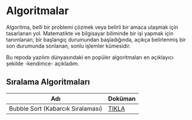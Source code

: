 # Algoritmalar
Algoritma, belli bir problemi çözmek veya belirli bir amaca ulaşmak için tasarlanan yol. Matematikte ve bilgisayar biliminde bir işi yapmak için tanımlanan, bir başlangıç durumundan başladığında, açıkça belirlenmiş bir son durumunda sonlanan, sonlu işlemler kümesidir.

Bu repoda yazılım dünyasındaki en popüler algoritmaları en açıklayıcı şekilde -kendimce- açıkladım.

## Sıralama Algoritmaları
| Adı | Doküman |
|---|---|
| Bubble Sort (Kabarcık Sıralaması) | [TIKLA](https://github.com/akifdora/Algoritmalar/blob/main/S%C4%B1ralama%20Algoritmalar%C4%B1/bubble_sort.md) |
